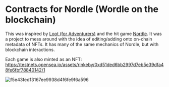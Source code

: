 # Contracts for Nordle (Wordle on the blockchain)

This was inspired by [Loot (for Adventurers)](https://opensea.io/collection/lootproject) and the hit game [Nordle](https://www.nytimes.com/games/wordle/index.html). It was a project to mess around with the idea of editing/adding onto on-chain metadata of NFTs. It has many of the same mechanics of Nordle, but with blockchain interactions. 

Each game is also minted as an NFT: https://testnets.opensea.io/assets/rinkeby/0xd51ded6bb2997d7eb5e39dfa48fe6fbf78840142/1

![f5e43fed13167ee9938d4f6fe9f6a596](https://user-images.githubusercontent.com/34636700/184015572-c22e7277-dcf3-48d2-891d-16aa48fbc65f.svg)
